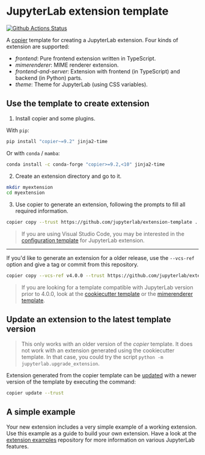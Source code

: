 # JupyterLab extension template

[![Github Actions Status](https://github.com/jupyterlab/extension-template/workflows/CI/badge.svg)](https://github.com/jupyterlab/extension-template/actions/workflows/main.yml)

A [copier](https://copier.readthedocs.io) template for creating
a JupyterLab extension. Four kinds of extension are supported:
- _frontend_: Pure frontend extension written in TypeScript.
- _mimerenderer_: MIME renderer extension.
- _frontend-and-server_: Extension with frontend (in TypeScript) and backend (in Python) parts.
- _theme_: Theme for JupyterLab (using CSS variables).

## Use the template to create extension

1. Install copier and some plugins.

With `pip`:

```sh
pip install "copier~=9.2" jinja2-time
```

Or with `conda` / `mamba`:

```sh
conda install -c conda-forge "copier>=9.2,<10" jinja2-time
```

2. Create an extension directory and go to it.

```sh
mkdir myextension
cd myextension
```

3. Use copier to generate an extension, following the prompts to fill all required information.

```sh
copier copy --trust https://github.com/jupyterlab/extension-template .
```

> If you are using Visual Studio Code, you may be interested in the
> [configuration template](https://github.com/jupyterlab/vscode-config-template) for JupyterLab extension.

---

If you'd like to generate an extension for a older release, use the `--vcs-ref` option and give a tag or commit from this repository.

```sh
copier copy --vcs-ref v4.0.0 --trust https://github.com/jupyterlab/extension-template .
```

> If you are looking for a template compatible with JupyterLab version prior to 4.0.0, look at
> the [cookiecutter template](https://github.com/jupyterlab/extension-cookiecutter-ts) or the
> [mimerenderer template](https://github.com/jupyterlab/mimerender-cookiecutter-ts).

## Update an extension to the latest template version

> This only works with an older version of the _copier_ template. It does not work
> with an extension generated using the cookiecutter template. In that case, you
> could try the script `python -m jupyterlab.upgrade_extension`.

Extension generated from the copier template can be [updated](https://copier.readthedocs.io/en/stable/updating/)
with a newer version of the template by executing the command:

```sh
copier update --trust
```

## A simple example

Your new extension includes a very simple example of a working extension. Use this example as a guide to build your own extension. Have a look at the [extension examples](https://github.com/jupyterlab/extension-examples) repository for more information on various JupyterLab features.
